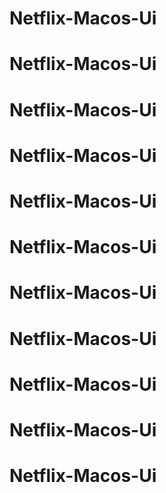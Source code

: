 # Netflix-Macos-Ui
# Netflix-Macos-Ui
# Netflix-Macos-Ui
# Netflix-Macos-Ui
# Netflix-Macos-Ui
# Netflix-Macos-Ui
# Netflix-Macos-Ui
# Netflix-Macos-Ui
# Netflix-Macos-Ui
# Netflix-Macos-Ui
# Netflix-Macos-Ui
